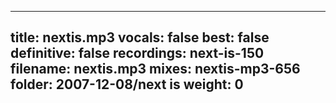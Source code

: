 
---
title: nextis.mp3
vocals: false
best: false
definitive: false
recordings: next-is-150
filename: nextis.mp3
mixes: nextis-mp3-656
folder: 2007-12-08/next is
weight: 0
---
